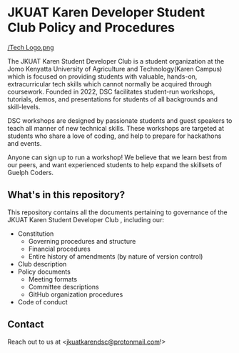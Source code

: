 # JKUAT Karen Developer Student Club Policy and Procedures

[/Tech Logo.png](https://github.com/JKUAT-Karen-Developer-Student-Club/Policy)

The JKUAT Karen Student Developer Club is a student organization at the Jomo Kenyatta University of Agriculture and Technology(Karen Campus) which is focused on providing students with valuable, hands-on, extracurricular tech skills which cannot normally be acquired through coursework.
Founded in 2022, DSC facilitates student-run workshops, tutorials, demos, and presentations for students of all backgrounds and skill-levels.

DSC workshops are designed by passionate students and guest speakers to teach all manner of new technical skills.
These workshops are targeted at students who share a love of coding, and help to prepare for hackathons and events.

Anyone can sign up to run a workshop!
We believe that we learn best from our peers, and want experienced students to help expand the skillsets of Guelph Coders.

## What's in this repository?

This repository contains all the documents pertaining to governance of the JKUAT Karen Student Developer Club , including our:

- Constitution
  + Governing procedures and structure
  + Financial procedures
  + Entire history of amendments (by nature of version control)
- Club description
- Policy documents
  + Meeting formats
  + Committee descriptions
  + GitHub organization procedures
- Code of conduct

## Contact

Reach out to us at <jkuatkarendsc@protonmail.com!>
